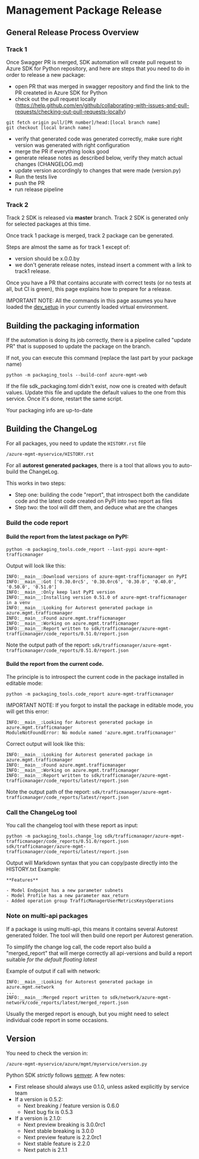 # Management Package Release

## General Release Process Overview

### Track 1

Once Swagger PR is merged, SDK automation will create pull request to Azure SDK for Python repository, and here are steps that you need to do in order to release a new package:

- open PR that was merged in swagger repository and find the link to the PR createted in Azure SDK for Python
- check out the pull request locally (https://help.github.com/en/github/collaborating-with-issues-and-pull-requests/checking-out-pull-requests-locally)

```
git fetch origin pull/[PR number]/head:[local branch name]
git checkout [local branch name]
```

- verify that generated code was generated correctly, make sure right version was generated with right configuration
- merge the PR if everything looks good
- generate release notes as described below, verify they match actual changes (CHANGELOG.md)
- update version accordingly to changes that were made (version.py)
- Run the tests live
- push the PR
- run release pipeline

### Track 2

Track 2 SDK is released via **master** branch.
Track 2 SDK is generated only for selected packages at this time.

Once track 1 package is merged, track 2 package can be generated.

Steps are almost the same as for track 1 except of:
- version should be x.0.0.by
- we don't generate release notes, instead insert a comment with a link to track1 release.

Once you have a PR that contains accurate with correct tests (or no tests at all, but CI is green), this page explains how to prepare for a release.

IMPORTANT NOTE: All the commands in this page assumes you have loaded the [dev_setup](../dev_setup.md) in your currently loaded virtual environment.

## Building the packaging information

If the automation is doing its job correctly, there is a pipeline called "update PR" that is supposed to update the package on the branch.

If not, you can execute this command (replace the last part by your package name)
```shell
python -m packaging_tools --build-conf azure-mgmt-web
```

If the file sdk_packaging.toml didn't exist, now one is created with default values. Update this file and update the default values to the one from this service. Once it's done, restart the same script.

Your packaging info are up-to-date

## Building the ChangeLog

For all packages, you need to update the `HISTORY.rst` file

```
/azure-mgmt-myservice/HISTORY.rst
```

For all **autorest generated packages**, there is a tool that allows you to auto-build the ChangeLog.

This works in two steps:
- Step one: building the code "report", that introspect both the candidate code and the latest code created on PyPI into two report as files
- Step two: the tool will diff them, and deduce what are the changes

### Build the code report

#### Build the report from the latest package on PyPI:
```shell
python -m packaging_tools.code_report --last-pypi azure-mgmt-trafficmanager
```

Output will look like this:
```shell
INFO:__main__:Download versions of azure-mgmt-trafficmanager on PyPI
INFO:__main__:Got ['0.30.0rc5', '0.30.0rc6', '0.30.0', '0.40.0', '0.50.0', '0.51.0']
INFO:__main__:Only keep last PyPI version
INFO:__main__:Installing version 0.51.0 of azure-mgmt-trafficmanager in a venv
INFO:__main__:Looking for Autorest generated package in azure.mgmt.trafficmanager
INFO:__main__:Found azure.mgmt.trafficmanager
INFO:__main__:Working on azure.mgmt.trafficmanager
INFO:__main__:Report written to sdk/trafficmanager/azure-mgmt-trafficmanager/code_reports/0.51.0/report.json
```

Note the output path of the report:
`sdk/trafficmanager/azure-mgmt-trafficmanager/code_reports/0.51.0/report.json`

#### Build the report from the current code.

The principle is to introspect the current code in the package installed in editable mode:

```shell
python -m packaging_tools.code_report azure-mgmt-trafficmanager
```

IMPORTANT NOTE: If you forgot to install the package in editable mode, you will get this error:
```shell
INFO:__main__:Looking for Autorest generated package in azure.mgmt.trafficmanager
ModuleNotFoundError: No module named 'azure.mgmt.trafficmanager'
```

Correct output will look like this:
```shell
INFO:__main__:Looking for Autorest generated package in azure.mgmt.trafficmanager
INFO:__main__:Found azure.mgmt.trafficmanager
INFO:__main__:Working on azure.mgmt.trafficmanager
INFO:__main__:Report written to sdk/trafficmanager/azure-mgmt-trafficmanager/code_reports/latest/report.json
```

Note the output path of the report:
`sdk/trafficmanager/azure-mgmt-trafficmanager/code_reports/latest/report.json`

### Call the ChangeLog tool

You call the changelog tool with these report as input:
```shell
python -m packaging_tools.change_log sdk/trafficmanager/azure-mgmt-trafficmanager/code_reports/0.51.0/report.json sdk/trafficmanager/azure-mgmt-trafficmanager/code_reports/latest/report.json
```

Output will Markdown syntax that you can copy/paste directly into the HISTORY.txt
Example:
```shell
**Features**

- Model Endpoint has a new parameter subnets
- Model Profile has a new parameter max_return
- Added operation group TrafficManagerUserMetricsKeysOperations
```

### Note on multi-api packages

If a package is using multi-api, this means it contains several Autorest generated folder. The tool will then build one report per Autorest generation.

To simplify the change log call, the code report also build a "merged_report" that will merge correctly all api-versions and build a report suitable *for the default floating latest*

Example of output if call with network:
```shell
INFO:__main__:Looking for Autorest generated package in azure.mgmt.network
...
INFO:__main__:Merged report written to sdk/network/azure-mgmt-network/code_reports/latest/merged_report.json
```

Usually the merged report is enough, but you might need to select individual code report in some occasions.

## Version

You need to check the version in:
```
/azure-mgmt-myservice/azure/mgmt/myservice/version.py
```

Python SDK _strictly_ follows [semver](https://semver.org/). A few notes:

- First release should always use 0.1.0, unless asked explicitly by service team
- If a version is 0.5.2:
  - Next breaking / feature version is 0.6.0
  - Next bug fix is 0.5.3
- If a version is 2.1.0:
  - Next preview breaking is 3.0.0rc1
  - Next stable breaking is 3.0.0
  - Next preview feature is 2.2.0rc1
  - Next stable feature is 2.2.0
  - Next patch is  2.1.1